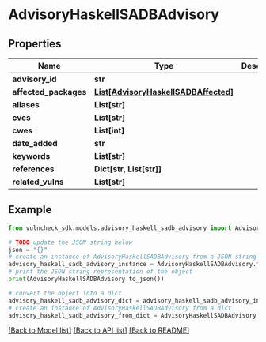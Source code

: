# AdvisoryHaskellSADBAdvisory


## Properties

Name | Type | Description | Notes
------------ | ------------- | ------------- | -------------
**advisory_id** | **str** |  | [optional] 
**affected_packages** | [**List[AdvisoryHaskellSADBAffected]**](AdvisoryHaskellSADBAffected.md) |  | [optional] 
**aliases** | **List[str]** |  | [optional] 
**cves** | **List[str]** |  | [optional] 
**cwes** | **List[int]** |  | [optional] 
**date_added** | **str** |  | [optional] 
**keywords** | **List[str]** |  | [optional] 
**references** | **Dict[str, List[str]]** |  | [optional] 
**related_vulns** | **List[str]** |  | [optional] 

## Example

```python
from vulncheck_sdk.models.advisory_haskell_sadb_advisory import AdvisoryHaskellSADBAdvisory

# TODO update the JSON string below
json = "{}"
# create an instance of AdvisoryHaskellSADBAdvisory from a JSON string
advisory_haskell_sadb_advisory_instance = AdvisoryHaskellSADBAdvisory.from_json(json)
# print the JSON string representation of the object
print(AdvisoryHaskellSADBAdvisory.to_json())

# convert the object into a dict
advisory_haskell_sadb_advisory_dict = advisory_haskell_sadb_advisory_instance.to_dict()
# create an instance of AdvisoryHaskellSADBAdvisory from a dict
advisory_haskell_sadb_advisory_from_dict = AdvisoryHaskellSADBAdvisory.from_dict(advisory_haskell_sadb_advisory_dict)
```
[[Back to Model list]](../README.md#documentation-for-models) [[Back to API list]](../README.md#documentation-for-api-endpoints) [[Back to README]](../README.md)


